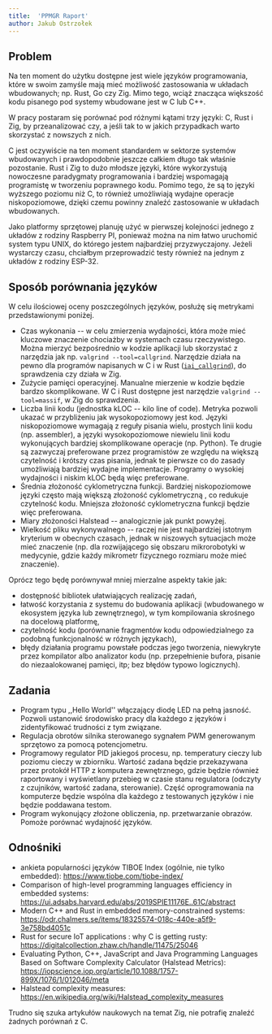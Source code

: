 ```yaml
---
title:  'PPMGR Raport'
author: Jakub Ostrzołek
---
```


## Problem

Na ten moment do użytku dostępne jest wiele języków programowania, które w swoim
zamyśle mają mieć możliwość zastosowania w układach wbudowanych; np. Rust, Go
czy Zig. Mimo tego, wciąż znacząca większość kodu pisanego pod systemy wbudowane
jest w C lub C++.

W pracy postaram się porównać pod różnymi kątami trzy języki: C, Rust i Zig, by
przeanalizować czy, a jeśli tak to w jakich przypadkach warto skorzystać z
nowszych z nich.

C jest oczywiście na ten moment standardem w sektorze systemów wbudowanych i
prawdopodobnie jeszcze całkiem długo tak właśnie pozostanie. Rust i Zig to
dużo młodsze języki, które wykorzystują nowoczesne paradygmaty programowania i
bardziej wspomagają programistę w tworzeniu poprawnego kodu. Pomimo tego, że są
to języki wyższego poziomu niż C, to również umożliwiają wydajne operacje
niskopoziomowe, dzięki czemu powinny znaleźć zastosowanie w układach
wbudowanych.

Jako platformy sprzętowej planuję użyć w pierwszej kolejności jednego z układów
z rodziny Raspberry PI, ponieważ można na nim łatwo uruchomić system typu UNIX,
do którego jestem najbardziej przyzwyczajony. Jeżeli wystarczy czasu, chciałbym
przeprowadzić testy również na jednym z układów z rodziny ESP-32.

## Sposób porównania języków

W celu ilościowej oceny poszczególnych języków, posłużę się metrykami
przedstawionymi poniżej.

* Czas wykonania -- w celu zmierzenia wydajności, która może mieć kluczowe
    znaczenie chociażby w systemach czasu rzeczywistego. Można mierzyć
    bezpośrednio w kodzie aplikacji lub skorzystać z narzędzia jak np. `valgrind
    --tool=callgrind`. Narzędzie działa na pewno dla programów napisanych w C i
    w Rust
    ([`iai_callgrind`](https://docs.rs/iai-callgrind/latest/iai_callgrind/)), do
    sprawdzenia czy działa w Zig.
* Zużycie pamięci operacyjnej. Manualne mierzenie w kodzie będzie bardzo
    skomplikowane. W C i Rust dostępne jest narzędzie `valgrind --tool=massif`,
    w Zig do sprawdzenia.
* Liczba linii kodu (jednostka kLOC -- kilo line of code). Metryka pozwoli
    ukazać w przybliżeniu jak wysokopoziomowy jest kod. Języki niskopoziomowe
    wymagają z reguły pisania wielu, prostych linii kodu (np. assembler), a
    języki wysokopoziomowe niewielu linii kodu wykonujących bardziej
    skomplikowane operacje (np. Python). Te drugie są zazwyczaj preferowane
    przez programistów ze względu na większą czytelność i krótszy czas pisania,
    jednak te pierwsze co do zasady umożliwiają bardziej wydajne implementacje.
    Programy o wysokiej wydajności i niskim kLOC będą więc preferowane.
* Średnia złożoność cyklometryczna funkcji. Bardziej niskopoziomowe języki
    często mają większą złożoność cyklometryczną , co redukuje czytelność kodu.
    Mniejsza złożoność cyklometryczna funkcji będzie więc preferowana.
* Miary złożoności Halstead -- analogicznie jak punkt powyżej.
* Wielkość pliku wykonywalnego -- raczej nie jest najbardziej istotnym kryterium
    w obecnych czasach, jednak w niszowych sytuacjach może mieć znaczenie (np.
    dla rozwijającego się obszaru mikrorobotyki w medycynie, gdzie każdy
    mikrometr fizycznego rozmiaru może mieć znaczenie).

Oprócz tego będę porównywał mniej mierzalne aspekty takie jak:

* dostępność bibliotek ułatwiających realizację zadań,
* łatwość korzystania z systemu do budowania aplikacji (wbudowanego w ekosystem
    języka lub zewnętrznego), w tym kompilowania skrośnego na docelową
    platformę,
* czytelność kodu (porównanie fragmentów kodu odpowiedzialnego za podobną
    funkcjonalność w różnych językach),
* błędy działania programu powstałe podczas jego tworzenia, niewykryte przez
    kompilator albo analizator kodu (np. przepełnienie bufora, pisanie do
    niezaalokowanej pamięci, itp; bez błędów typowo logicznych).

## Zadania

* Program typu ,,Hello World'' włączający diodę LED na pełną jasność. Pozwoli
    ustanowić środowisko pracy dla każdego z języków i zidentyfikować trudności
    z tym związane.
* Regulacja obrotów silnika sterowanego sygnałem PWM generowanym sprzętowo za
    pomocą potencjometru.
* Programowy regulator PID jakiegoś procesu, np. temperatury cieczy lub poziomu
    cieczy w zbiorniku. Wartość zadana będzie przekazywana przez protokół HTTP z
    komputera zewnętrznego, gdzie będzie również raportowany i wyświetlany
    przebieg w czasie stanu regulatora (odczyty z czujników, wartość zadana,
    sterowanie). Część oprogramowania na komputerze będzie wspólna dla każdego z
    testowanych języków i nie będzie poddawana testom.
* Program wykonujący złożone obliczenia, np. przetwarzanie obrazów. Pomoże
    porównać wydajność języków.

## Odnośniki

* ankieta popularności języków TIBOE Index (ogólnie, nie tylko embedded):
    https://www.tiobe.com/tiobe-index/
* Comparison of high-level programming languages efficiency in embedded systems:
    https://ui.adsabs.harvard.edu/abs/2019SPIE11176E..61C/abstract
* Modern C++ and Rust in embedded memory-constrained systems:
    https://odr.chalmers.se/items/18325574-018c-440e-a5f9-3e758bd4051c
* Rust for secure IoT applications : why C is getting rusty:
    https://digitalcollection.zhaw.ch/handle/11475/25046
* Evaluating Python, C++, JavaScript and Java Programming Languages Based on
    Software Complexity Calculator (Halstead Metrics):
    https://iopscience.iop.org/article/10.1088/1757-899X/1076/1/012046/meta
* Halstead complexity measures:
  https://en.wikipedia.org/wiki/Halstead_complexity_measures

Trudno się szuka artykułów naukowych na temat Zig, nie potrafię znaleźć żadnych
porównań z C.
